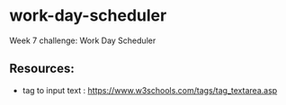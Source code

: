 # work-day-scheduler
Week 7 challenge: Work Day Scheduler




## Resources:

- tag to input text :
https://www.w3schools.com/tags/tag_textarea.asp

